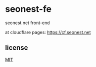 # seonest-fe

seonest.net front-end

at cloudflare pages: https://cf.seonest.net

## license

[MIT]('./LICENSE.md')
